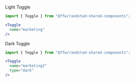 Light Toggle

```jsx
import { Toggle } from "@ffw/randstad-shared-components";

<Toggle
  name="marketing"
/>
```

Dark Toggle

```jsx
import { Toggle } from "@ffw/randstad-shared-components";

<Toggle 
  name="marketing2"
  type="dark"
/>
```
